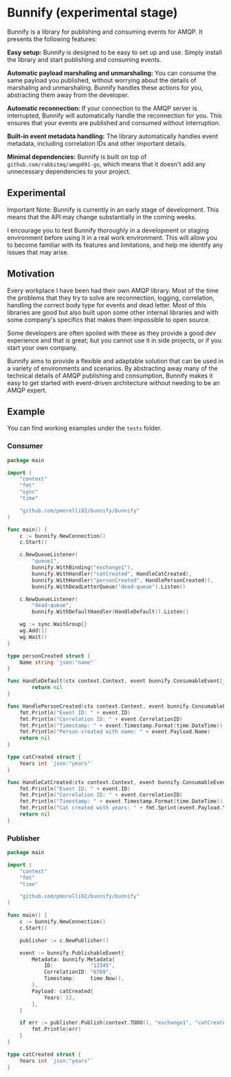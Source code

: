# Bunnify (experimental stage)

Bunnify is a library for publishing and consuming events for AMQP. It presents the following features:

**Easy setup:** Bunnify is designed to be easy to set up and use. Simply install the library and start publishing and consuming events.

**Automatic payload marshaling and unmarshaling:** You can consume the same payload you published, without worrying about the details of marshaling and unmarshaling. Bunnify handles these actions for you, abstracting them away from the developer.

**Automatic reconnection:** If your connection to the AMQP server is interrupted, Bunnify will automatically handle the reconnection for you. This ensures that your events are published and consumed without interruption.

**Built-in event metadata handling:** The library automatically handles event metadata, including correlation IDs and other important details.

**Minimal dependencies:** Bunnify is built on top of `github.com/rabbitmq/amqp091-go`, which means that it doesn't add any unnecessary dependencies to your project.

## Experimental

Important Note: Bunnify is currently in an early stage of development. This means that the API may change substantially in the coming weeks.

I encourage you to test Bunnify thoroughly in a development or staging environment before using it in a real work environment. This will allow you to become familiar with its features and limitations, and help me identify any issues that may arise.

## Motivation

Every workplace I have been had their own AMQP library. Most of the time the problems that they try to solve are reconnection, logging, correlation, handling the correct body type for events and dead letter. Most of this libraries are good but also built upon some other internal libraries and with some company's specifics that makes them impossible to open source.

Some developers are often spoiled with these as they provide a good dev experience and that is great; but you cannot use it in side projects, or if you start your own company.

Bunnify aims to provide a flexible and adaptable solution that can be used in a variety of environments and scenarios. By abstracting away many of the technical details of AMQP publishing and consumption, Bunnify makes it easy to get started with event-driven architecture without needing to be an AMQP expert.

## Example

You can find working examples under the `tests` folder.

### Consumer

```go
package main

import (
	"context"
	"fmt"
	"sync"
	"time"

	"github.com/pmorelli92/bunnify/bunnify"
)

func main() {
	c := bunnify.NewConnection()
	c.Start()

	c.NewQueueListener(
		"queue1",
		bunnify.WithBinding("exchange1"),
		bunnify.WithHandler("catCreated", HandleCatCreated),
		bunnify.WithHandler("personCreated", HandlePersonCreated)),
		bunnify.WithDeadLetterQueue("dead-queue").Listen()

	c.NewQueueListener(
		"dead-queue",
		bunnify.WithDefaultHandler(HandleDefault)).Listen()

	wg := sync.WaitGroup{}
	wg.Add(1)
	wg.Wait()
}

type personCreated struct {
	Name string `json:"name"`
}

func HandleDefault(ctx context.Context, event bunnify.ConsumableEvent[json.RawMessage]) error {
		return nil
}

func HandlePersonCreated(ctx context.Context, event bunnify.ConsumableEvent[personCreated]) error {
	fmt.Println("Event ID: " + event.ID)
	fmt.Println("Correlation ID: " + event.CorrelationID)
	fmt.Println("Timestamp: " + event.Timestamp.Format(time.DateTime))
	fmt.Println("Person created with name: " + event.Payload.Name)
	return nil
}

type catCreated struct {
	Years int `json:"years"`
}

func HandleCatCreated(ctx context.Context, event bunnify.ConsumableEvent[catCreated]) error {
	fmt.Println("Event ID: " + event.ID)
	fmt.Println("Correlation ID: " + event.CorrelationID)
	fmt.Println("Timestamp: " + event.Timestamp.Format(time.DateTime))
	fmt.Println("Cat created with years: " + fmt.Sprint(event.Payload.Years))
	return nil
}
```

### Publisher

```go
package main

import (
	"context"
	"fmt"
	"time"

	"github.com/pmorelli92/bunnify/bunnify"
)

func main() {
	c := bunnify.NewConnection()
	c.Start()

	publisher := c.NewPublisher()

	event := bunnify.PublishableEvent{
		Metadata: bunnify.Metadata{
			ID:            "12345",
			CorrelationID: "6789",
			Timestamp:     time.Now(),
		},
		Payload: catCreated{
			Years: 22,
		},
	}

	if err := publisher.Publish(context.TODO(), "exchange1", "catCreated", event); err != nil {
		fmt.Println(err)
	}
}

type catCreated struct {
	Years int `json:"years"`
}
```
